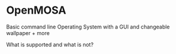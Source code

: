 # OpenMOSA
Basic command line Operating System with a GUI and changeable wallpaper + more

What is supported and what is not?

